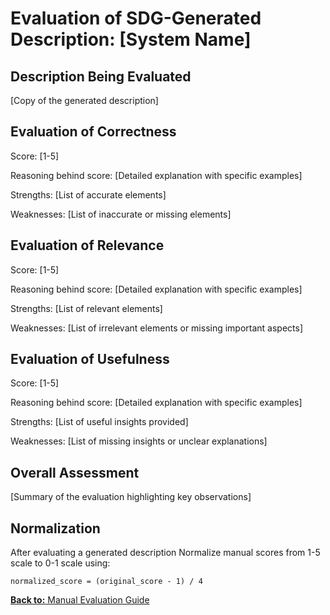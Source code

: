 # Evaluation of SDG-Generated Description: [System Name]

## Description Being Evaluated
[Copy of the generated description]

## Evaluation of Correctness
Score: [1-5]

Reasoning behind score:
[Detailed explanation with specific examples]

Strengths:
[List of accurate elements]

Weaknesses:
[List of inaccurate or missing elements]

## Evaluation of Relevance
Score: [1-5]

Reasoning behind score:
[Detailed explanation with specific examples]

Strengths:
[List of relevant elements]

Weaknesses:
[List of irrelevant elements or missing important aspects]

## Evaluation of Usefulness
Score: [1-5]

Reasoning behind score:
[Detailed explanation with specific examples]

Strengths:
[List of useful insights provided]

Weaknesses:
[List of missing insights or unclear explanations]

## Overall Assessment
[Summary of the evaluation highlighting key observations]

## Normalization
After evaluating a generated description Normalize manual scores from 1-5 scale to 0-1 scale using:
   ```
   normalized_score = (original_score - 1) / 4
   ```

[**Back to:** Manual Evaluation Guide](manual_evaluation_guide.md)
